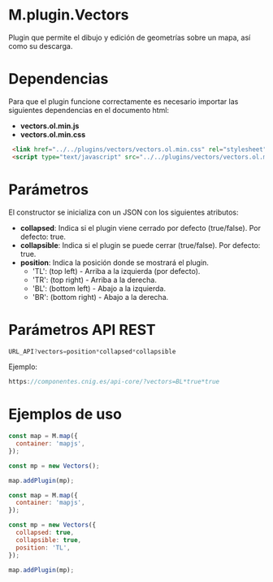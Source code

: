 # M.plugin.Vectors

Plugin que permite el dibujo y edición de geometrías sobre un mapa, así como su descarga.


# Dependencias

Para que el plugin funcione correctamente es necesario importar las siguientes dependencias en el documento html:

- **vectors.ol.min.js**
- **vectors.ol.min.css**


```html
 <link href="../../plugins/vectors/vectors.ol.min.css" rel="stylesheet" />
 <script type="text/javascript" src="../../plugins/vectors/vectors.ol.min.js"></script>
```

# Parámetros

El constructor se inicializa con un JSON con los siguientes atributos:

- **collapsed**: Indica si el plugin viene cerrado por defecto (true/false). Por defecto: true.
- **collapsible**: Indica si el plugin se puede cerrar (true/false). Por defecto: true.
- **position**: Indica la posición donde se mostrará el plugin.
  - 'TL': (top left) - Arriba a la izquierda (por defecto).
  - 'TR': (top right) - Arriba a la derecha.
  - 'BL': (bottom left) - Abajo a la izquierda.
  - 'BR': (bottom right) - Abajo a la derecha.

# Parámetros API REST
```javascript
URL_API?vectors=position*collapsed*collapsible
````
Ejemplo:
```javascript
https://componentes.cnig.es/api-core/?vectors=BL*true*true
```


# Ejemplos de uso

```javascript
const map = M.map({
  container: 'mapjs',
});

const mp = new Vectors();

map.addPlugin(mp);
```

```javascript
const map = M.map({
  container: 'mapjs',
});

const mp = new Vectors({
  collapsed: true,
  collapsible: true,
  position: 'TL',
});

map.addPlugin(mp);
```
